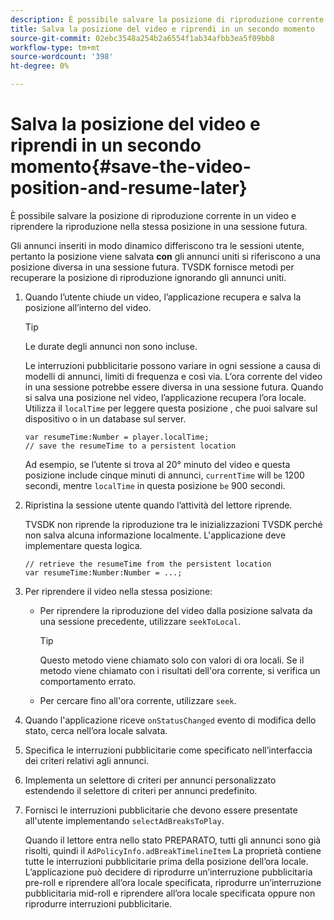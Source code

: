 ```yaml
---
description: È possibile salvare la posizione di riproduzione corrente in un video e riprendere la riproduzione nella stessa posizione in una sessione futura.
title: Salva la posizione del video e riprendi in un secondo momento
source-git-commit: 02ebc3548a254b2a6554f1ab34afbb3ea5f09bb8
workflow-type: tm+mt
source-wordcount: '398'
ht-degree: 0%

---
```


# Salva la posizione del video e riprendi in un secondo momento{#save-the-video-position-and-resume-later}

È possibile salvare la posizione di riproduzione corrente in un video e riprendere la riproduzione nella stessa posizione in una sessione futura.

Gli annunci inseriti in modo dinamico differiscono tra le sessioni utente, pertanto la posizione viene salvata **con** gli annunci uniti si riferiscono a una posizione diversa in una sessione futura. TVSDK fornisce metodi per recuperare la posizione di riproduzione ignorando gli annunci uniti.

1. Quando l’utente chiude un video, l’applicazione recupera e salva la posizione all’interno del video.

   >[!TIP]
   >
   >Le durate degli annunci non sono incluse.

   Le interruzioni pubblicitarie possono variare in ogni sessione a causa di modelli di annunci, limiti di frequenza e così via. L’ora corrente del video in una sessione potrebbe essere diversa in una sessione futura. Quando si salva una posizione nel video, l’applicazione recupera l’ora locale. Utilizza il `localTime` per leggere questa posizione , che puoi salvare sul dispositivo o in un database sul server.

   ```
   var resumeTime:Number = player.localTime; 
   // save the resumeTime to a persistent location
   ```

   Ad esempio, se l’utente si trova al 20° minuto del video e questa posizione include cinque minuti di annunci, `currentTime` will `be` 1200 secondi, mentre `localTime` in questa posizione `be` 900 secondi.

1. Ripristina la sessione utente quando l’attività del lettore riprende.

   TVSDK non riprende la riproduzione tra le inizializzazioni TVSDK perché non salva alcuna informazione localmente. L&#39;applicazione deve implementare questa logica.

   ```
   // retrieve the resumeTime from the persistent location 
   var resumeTime:Number:Number = ...;
   ```

1. Per riprendere il video nella stessa posizione:

   * Per riprendere la riproduzione del video dalla posizione salvata da una sessione precedente, utilizzare `seekToLocal`.

     >[!TIP]
     >
     >Questo metodo viene chiamato solo con valori di ora locali. Se il metodo viene chiamato con i risultati dell&#39;ora corrente, si verifica un comportamento errato.

   * Per cercare fino all&#39;ora corrente, utilizzare `seek`.

1. Quando l&#39;applicazione riceve `onStatusChanged` evento di modifica dello stato, cerca nell’ora locale salvata.
1. Specifica le interruzioni pubblicitarie come specificato nell’interfaccia dei criteri relativi agli annunci.
1. Implementa un selettore di criteri per annunci personalizzato estendendo il selettore di criteri per annunci predefinito.
1. Fornisci le interruzioni pubblicitarie che devono essere presentate all&#39;utente implementando `selectAdBreaksToPlay`.

   Quando il lettore entra nello stato PREPARATO, tutti gli annunci sono già risolti, quindi il `AdPolicyInfo.adBreakTimelineItem` La proprietà contiene tutte le interruzioni pubblicitarie prima della posizione dell’ora locale. L’applicazione può decidere di riprodurre un’interruzione pubblicitaria pre-roll e riprendere all’ora locale specificata, riprodurre un’interruzione pubblicitaria mid-roll e riprendere all’ora locale specificata oppure non riprodurre interruzioni pubblicitarie.
